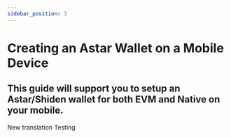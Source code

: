 ```yaml
---
sidebar_position: 3
---
```


# Creating an Astar Wallet on a Mobile Device

**This guide will support you to setup an Astar/Shiden wallet for both EVM and Native on your mobile.**
---

New translation
Testing
